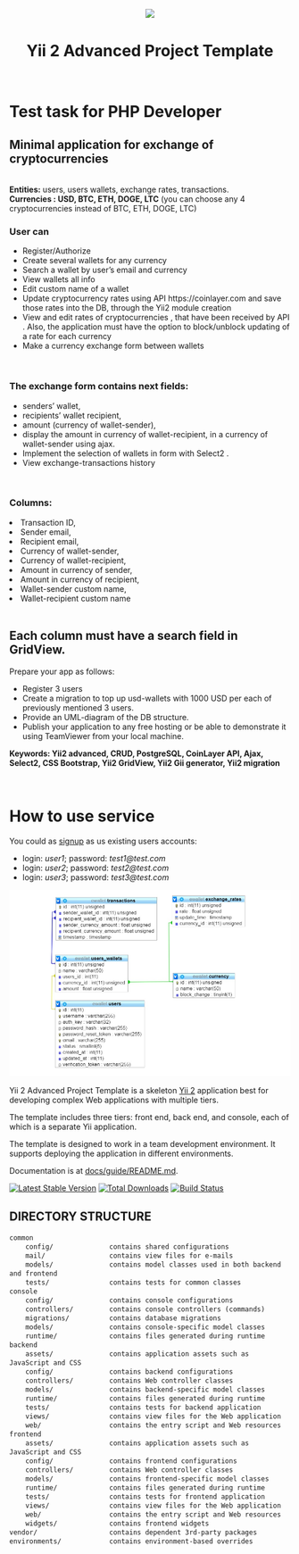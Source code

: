 <p align="center">
    <a href="https://github.com/yiisoft" target="_blank">
        <img src="https://avatars0.githubusercontent.com/u/993323" height="100px">
    </a>
    <h1 align="center">Yii 2 Advanced Project Template</h1>
    <br>
</p>

<h1>  Test task for PHP Developer </h1>

<h2>Minimal application for exchange of cryptocurrencies</h2><br>
<b>Entities:</b> users, users wallets, exchange rates, transactions. <br>
<b>Currencies : USD, BTC, ETH, DOGE, LTC</b> (you can choose any 4 cryptocurrencies instead of
BTC, ETH, DOGE, LTC) <br>
<h3>User can</h3>
<ul>
<li> Register/Authorize </li>
<li> Create several wallets for any currency </li>
<li> Search a wallet by user’s email and currency</li>
<li> View wallets all info</li>
<li> Edit custom name of a wallet</li>
<li> Update cryptocurrency rates using API https://coinlayer.com and save those rates into the
DB, through the Yii2 module creation</li>
<li> View and edit rates of cryptocurrencies , that have been received by API .
Also, the application must have the option to block/unblock updating of a rate for each
currency</li>
<li> Make a currency exchange form between wallets</li>
</ul><br>

<h3>The exchange form contains next fields:</h3>
<ul>
<li> senders’ wallet,</li>
<li> recipients’ wallet recipient,</li>
<li> amount (currency of wallet-sender),</li>
<li> display the amount in currency of wallet-recipient, in a currency of wallet-sender using
ajax.</li>
<li> Implement the selection of wallets in form with Select2 .</li>
<li> View exchange-transactions history</li>
</ul><br>

<h3>Columns:</h3>
<li> Transaction ID,</li>
<li> Sender email,</li>
<li> Recipient email,</li>
<li> Currency of wallet-sender,</li>
<li> Currency of wallet-recipient,</li>
<li> Amount in currency of sender,</li>
<li> Amount in currency of recipient,</li>
<li> Wallet-sender custom name,</li>
<li> Wallet-recipient custom name</li><br>

<h2>Each column must have a search field in GridView.</h2>
<p>Prepare your app as follows:</p>
<ul>
<li>Register 3 users</li>
<li> Create a migration to top up usd-wallets with 1000 USD per each of previously mentioned 3
users.</li>
<li> Provide an UML-diagram of the DB structure.</li>
<li> Publish your application to any free hosting or be able to demonstrate it using TeamViewer
from your local machine.</li>
</ul>

<b>Keywords: Yii2 advanced, CRUD, PostgreSQL, CoinLayer API, Ajax, Select2, CSS Bootstrap,
Yii2 GridView, Yii2 Gii generator, Yii2 migration</b>


<br>

<h1>How to use service</h1>
<p>You could as <a href="login/">signup</a> as us existing users accounts:</p>
<ul>
    <li>login: <i>user1</i>; password: <i>test1@test.com</i></li>
    <li>login: <i>user2</i>; password: <i>test2@test.com</i></li>
    <li>login: <i>user3</i>; password: <i>test3@test.com</i></li>
</ul>
<img src="https://github.com/ArtemBaranovsky/ewallet/blob/master/frontend/web/images/%D0%A1%D1%85%D0%B5%D0%BC%D0%B0%D0%91%D0%94.jpg" alt="">

Yii 2 Advanced Project Template is a skeleton [Yii 2](http://www.yiiframework.com/) application best for
developing complex Web applications with multiple tiers.

The template includes three tiers: front end, back end, and console, each of which
is a separate Yii application.

The template is designed to work in a team development environment. It supports
deploying the application in different environments.

Documentation is at [docs/guide/README.md](docs/guide/README.md).

[![Latest Stable Version](https://img.shields.io/packagist/v/yiisoft/yii2-app-advanced.svg)](https://packagist.org/packages/yiisoft/yii2-app-advanced)
[![Total Downloads](https://img.shields.io/packagist/dt/yiisoft/yii2-app-advanced.svg)](https://packagist.org/packages/yiisoft/yii2-app-advanced)
[![Build Status](https://travis-ci.org/yiisoft/yii2-app-advanced.svg?branch=master)](https://travis-ci.org/yiisoft/yii2-app-advanced)

DIRECTORY STRUCTURE
-------------------

```
common
    config/              contains shared configurations
    mail/                contains view files for e-mails
    models/              contains model classes used in both backend and frontend
    tests/               contains tests for common classes    
console
    config/              contains console configurations
    controllers/         contains console controllers (commands)
    migrations/          contains database migrations
    models/              contains console-specific model classes
    runtime/             contains files generated during runtime
backend
    assets/              contains application assets such as JavaScript and CSS
    config/              contains backend configurations
    controllers/         contains Web controller classes
    models/              contains backend-specific model classes
    runtime/             contains files generated during runtime
    tests/               contains tests for backend application    
    views/               contains view files for the Web application
    web/                 contains the entry script and Web resources
frontend
    assets/              contains application assets such as JavaScript and CSS
    config/              contains frontend configurations
    controllers/         contains Web controller classes
    models/              contains frontend-specific model classes
    runtime/             contains files generated during runtime
    tests/               contains tests for frontend application
    views/               contains view files for the Web application
    web/                 contains the entry script and Web resources
    widgets/             contains frontend widgets
vendor/                  contains dependent 3rd-party packages
environments/            contains environment-based overrides

